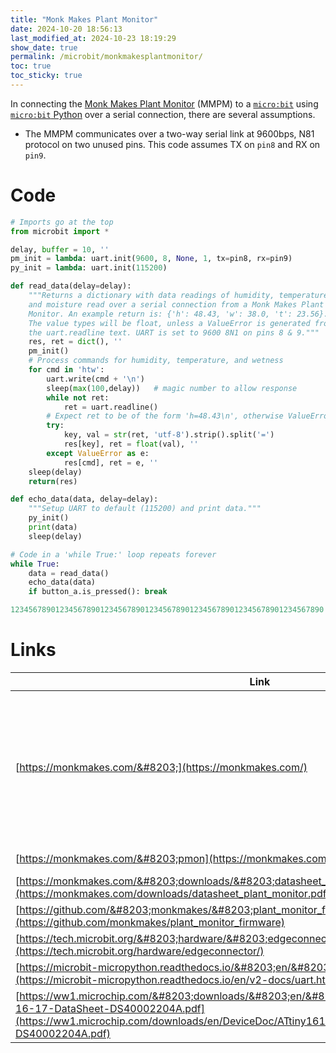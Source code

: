 ```yaml
---
title: "Monk Makes Plant Monitor"
date: 2024-10-20 18:56:13
last_modified_at: 2024-10-23 18:19:29
show_date: true
permalink: /microbit/monkmakesplantmonitor/
toc: true
toc_sticky: true
---
```

In connecting the [Monk Makes Plant Monitor](https://monkmakes.com/pmon) (MMPM) to a [`micro:bit`](https://microbit-micropython.readthedocs.io/en/v2-docs/) using [`micro:bit` Python](https://microbit.org/get-started/user-guide/python-editor/) over a serial connection, there are several assumptions.

- The MMPM communicates over a two-way serial link at 9600bps, N81 protocol on two unused pins. This code assumes TX on `pin8` and RX on `pin9`.

# Code

```python
# Imports go at the top
from microbit import *

delay, buffer = 10, ''
pm_init = lambda: uart.init(9600, 8, None, 1, tx=pin8, rx=pin9)
py_init = lambda: uart.init(115200)

def read_data(delay=delay):
    """Returns a dictionary with data readings of humidity, temperature,
    and moisture read over a serial connection from a Monk Makes Plant
    Monitor. An example return is: {'h': 48.43, 'w': 38.0, 't': 23.56}.
    The value types will be float, unless a ValueError is generated from
    the uart.readline text. UART is set to 9600 8N1 on pins 8 & 9."""
    res, ret = dict(), ''
    pm_init()
    # Process commands for humidity, temperature, and wetness
    for cmd in 'htw':
        uart.write(cmd + '\n')
        sleep(max(100,delay))   # magic number to allow response
        while not ret:
            ret = uart.readline()
        # Expect ret to be of the form 'h=48.43\n', otherwise ValueError.
        try:
            key, val = str(ret, 'utf-8').strip().split('=')
            res[key], ret = float(val), ''
        except ValueError as e:
            res[cmd], ret = e, ''
    sleep(delay)
    return(res)

def echo_data(data, delay=delay):
    """Setup UART to default (115200) and print data."""
    py_init()
    print(data)
    sleep(delay)

# Code in a 'while True:' loop repeats forever
while True:
    data = read_data()
    echo_data(data)
    if button_a.is_pressed(): break

1234567890123456789012345678901234567890123456789012345678901234567890

```

# Links

| Link | Description |
| --- | --- |
| [https://monkmakes.com/&#8203;](https://monkmakes.com/) | 'Founded in 2013, Monk Makes Ltd designs and manufacturers a wide range of electronics kits and circuit boards from its base in the North West of England.' |
| [https://monkmakes.com/&#8203;pmon](https://monkmakes.com/pmon) | Plant Monitor website |
| [https://monkmakes.com/&#8203;downloads/&#8203;datasheet_plant_monitor.pdf](https://monkmakes.com/downloads/datasheet_plant_monitor.pdf) | Plant Monitor datasheet |
| [https://github.com/&#8203;monkmakes/&#8203;plant_monitor_firmware](https://github.com/monkmakes/plant_monitor_firmware) | Plant Monitor firmware |
| [https://tech.microbit.org/&#8203;hardware/&#8203;edgeconnector/&#8203;](https://tech.microbit.org/hardware/edgeconnector/) | micro:bit pinouts |
| [https://microbit-micropython.readthedocs.io/&#8203;en/&#8203;v2-docs/&#8203;uart.html](https://microbit-micropython.readthedocs.io/en/v2-docs/uart.html) | micro:bit UART |
| [https://ww1.microchip.com/&#8203;downloads/&#8203;en/&#8203;DeviceDoc/&#8203;ATtiny1614-16-17-DataSheet-DS40002204A.pdf](https://ww1.microchip.com/downloads/en/DeviceDoc/ATtiny1614-16-17-DataSheet-DS40002204A.pdf) | ATTiny 1614 — the µcontroller |